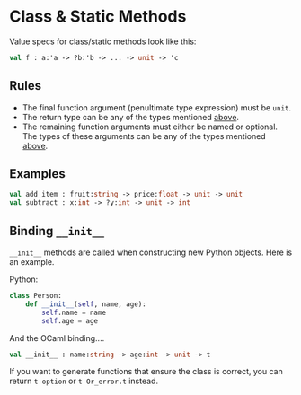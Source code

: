 # Class & Static Methods

Value specs for class/static methods look like this:

```ocaml
val f : a:'a -> ?b:'b -> ... -> unit -> 'c
```

## Rules

* The final function argument (penultimate type expression) must be `unit`.
* The return type can be any of the types mentioned [above](#allowed-types).
* The remaining function arguments must either be named or optional.  The types of these arguments can be any of the types mentioned [above](#allowed-types).

## Examples

```ocaml
val add_item : fruit:string -> price:float -> unit -> unit
val subtract : x:int -> ?y:int -> unit -> int
```

## Binding `__init__`

`__init__` methods are called when constructing new Python objects.  Here is an example.

Python:

```python
class Person:
    def __init__(self, name, age):
	    self.name = name
        self.age = age
```

And the OCaml binding....

```ocaml
val __init__ : name:string -> age:int -> unit -> t
```

If you want to generate functions that ensure the class is correct, you can return `t option` or `t Or_error.t` instead.

